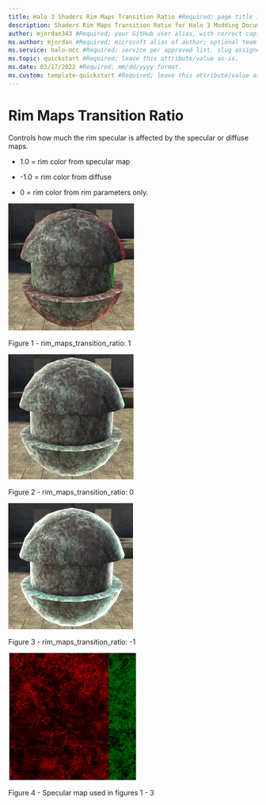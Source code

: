 ```yaml
---
title: Halo 3 Shaders Rim Maps Transition Ratio #Required; page title is displayed in search results. Include the brand.
description: Shaders Rim Maps Transition Ratio for Halo 3 Modding Documentation. #Required; article description that is displayed in search results. 
author: mjordan343 #Required; your GitHub user alias, with correct capitalization.
ms.author: mjordan #Required; microsoft alias of author; optional team alias.
ms.service: halo-mcc #Required; service per approved list. slug assigned by ACOM.
ms.topic: quickstart #Required; leave this attribute/value as-is.
ms.date: 03/17/2022 #Required; mm/dd/yyyy format.
ms.custom: template-quickstart #Required; leave this attribute/value as-is.
---
```


# Rim Maps Transition Ratio

Controls how much the rim specular is affected by the specular or diffuse maps.

- 1.0 = rim color from specular map

- -1.0 = rim color from diffuse

- 0 = rim color from rim parameters only.

![An object with the rim maps transition ratio set to a value of one.](./media/H3_Shaders_RimMaps1.png)

Figure 1 - rim_maps_transition_ratio: 1

![An object with the rim maps transition ratio set to a value of zero.](./media/H3_Shaders_RimMaps0.png)

Figure 2 - rim_maps_transition_ratio: 0

![An object with the rim maps transition ratio set to a value of negative one.](./media/H3_Shaders_RimMapsNeg1.png)

Figure 3 - rim_maps_transition_ratio: -1

![A red and green noise map used for the specular texture in figures 1 through 3.](./media/H3_Shaders_RimMapsMap.png)

Figure 4 - Specular map used in figures 1 - 3
